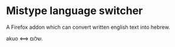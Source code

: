 # Mistype language switcher
A Firefox addon which can convert written english text into hebrew.

akuo &lt;==> שלום.
